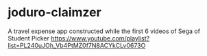 # joduro-claimzer
A travel expense app constructed while the first 6 videos of Sega of Student Picker https://www.youtube.com/playlist?list=PL240uJOh_Vb4PtMZ0f7N8ACYkCLv0673O
